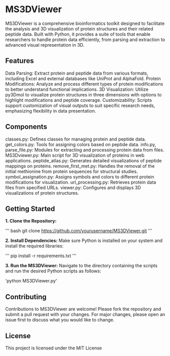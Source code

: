 # MS3DViewer
MS3DViewer is a comprehensive bioinformatics toolkit designed to facilitate the analysis and 3D visualization of protein structures and their related peptide data. Built with Python, it provides a suite of tools that enable researchers to handle protein data efficiently, from parsing and extraction to advanced visual representation in 3D.

## Features
Data Parsing: Extract protein and peptide data from various formats, including Excel and external databases like UniProt and AlphaFold.
Protein Modifications: Analyze and process different types of protein modifications to better understand functional implications.
3D Visualization: Utilize py3Dmol to visualize protein structures in three dimensions with options to highlight modifications and peptide coverage.
Customizability: Scripts support customization of visual outputs to suit specific research needs, emphasizing flexibility in data presentation.

## Components
classes.py: Defines classes for managing protein and peptide data.
get_colors.py: Tools for assigning colors based on peptide data.
info.py, parse_file.py: Modules for extracting and processing protein data from files.
MS3Dviewer.py: Main script for 3D visualization of proteins in web applications.
peptide_atlas.py: Generates detailed visualizations of peptide mappings on proteins.
remove_first_met.py: Handles the removal of the initial methionine from protein sequences for structural studies.
symbol_assignation.py: Assigns symbols and colors to different protein modifications for visualization.
url_processing.py: Retrieves protein data files from specified URLs.
viewer.py: Configures and displays 3D visualizations of protein structures.

## Getting Started
**1. Clone the Repository:**

''' bash
git clone https://github.com/yourusername/MS3DViewer.git
'''

**2. Install Dependencies:**
Make sure Python is installed on your system and install the required libraries:

'''
pip install -r requirements.txt
'''

**3. Run the MS3DViewer:**
Navigate to the directory containing the scripts and run the desired Python scripts as follows:

'python MS3DViewer.py'

## Contributing
Contributions to MS3DViewer are welcome! Please fork the repository and submit a pull request with your changes. For major changes, please open an issue first to discuss what you would like to change.

## License
This project is licensed under the MIT License
